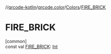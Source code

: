 //[qrcode-kotlin](../../../index.md)/[qrcode.color](../index.md)/[Colors](index.md)/[FIRE_BRICK](-f-i-r-e_-b-r-i-c-k.md)

# FIRE_BRICK

[common]\
const val [FIRE_BRICK](-f-i-r-e_-b-r-i-c-k.md): [Int](https://kotlinlang.org/api/latest/jvm/stdlib/kotlin-stdlib/kotlin/-int/index.html)
